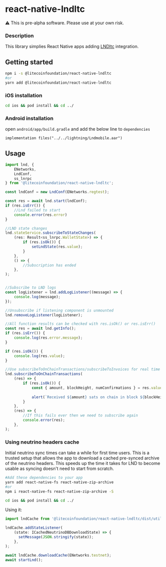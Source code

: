 # react-native-lndltc

:warning: This is pre-alpha software. Please use at your own risk.


### Description
This library simplies React Native apps adding [LNDltc](https://github.com/ltcsuite/lnd) integration.

## Getting started

```bash
npm i -s @litecoinfoundation/react-native-lndltc
#or
yarn add @litecoinfoundation/react-native-lndltc
````

### iOS installation
```bash
cd ios && pod install && cd ../
````

### Android installation

open `android/app/build.gradle` and add the below line to `dependencies`

`implementation files("../../lightning/Lndmobile.aar")`

## Usage
```javascript
import lnd, {
    ENetworks,
    LndConf,
	ss_lnrpc
} from '@litecoinfoundation/react-native-lndltc';

const lndConf = new LndConf(ENetworks.regtest);
```

```javascript
const res = await lnd.start(lndConf);
if (res.isErr()) {
    //Lnd failed to start
    console.error(res.error)
}

//LND state changes
lnd.stateService.subscribeToStateChanges(
	(res: Result<ss_lnrpc.WalletState>) => {
		if (res.isOk()) {
			setLndState(res.value);
		}
	},
	() => {
        //Subscription has ended
    },
);


//Subscribe to LND logs
const logListener = lnd.addLogListener((message) => {
    console.log(message);
});

//Unsubscribe if listening component is unmounted
lnd.removeLogListener(logListener);

//All function results can be checked with res.isOk() or res.isErr()
const res = await lnd.getInfo();
if (res.isErr()) {
    console.log(res.error.message);
}

if (res.isOk()) {
    console.log(res.value);
}

//Use subscribeToOnChainTransactions/subscribeToInvoices for real time transaction updates
lnd.subscribeToOnChainTransactions(
    (res) => {
        if (res.isOk()) {
            const { amount, blockHeight, numConfirmations } = res.value;
            
            alert(`Received ${amount} sats on chain in block ${blockHeight}`)
        }
    },
    (res) => {
        //If this fails ever then we need to subscribe again
        console.error(res);
    },
);


```

### Using neutrino headers cache
Initial neutrino sync times can take a while for first time users. This is a trusted setup that allows the app to download a cached pre-synced archive of the neutrino headers. This speeds up the time it takes for LND to become usable as syncing doesn't need to start from scratch.
```bash
#Add these dependencies to your app
yarn add react-native-fs react-native-zip-archive  
#or
npm i react-native-fs react-native-zip-archive -S 

cd ios && pod install && cd ../
````

Using it:

```javascript
import lndCache from '@litecoinfoundation/react-native-lndltc/dist/utils/neutrino-cache';
```

```javascript
lndCache.addStateListener(
    (state: ICachedNeutrinoDBDownloadState) => {
      setMessage(JSON.stringify(state));
    },
);

await lndCache.downloadCache(ENetworks.testnet);
await startLnd();
```
